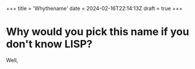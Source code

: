 +++
title = 'Whythename'
date = 2024-02-16T22:14:13Z
draft = true
+++

# Why would you pick this name if you don't know LISP?

Well, 
